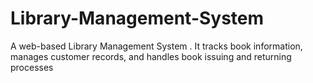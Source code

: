 # Library-Management-System
A web-based Library Management System . It tracks book information, manages customer records, and handles book issuing and returning processes
